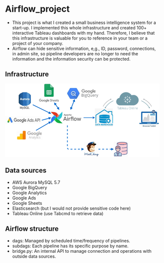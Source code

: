 # Airflow_project
- This project is what I created a small business intelligence system for a start-up. I implemented this whole infrastructure and created 100+ interactive Tableau dashboards with my hand. Therefore, I believe that this infrastructure is valuable for you to reference in your team or a project of your company.
- Airflow can hide sensitive information, e,g., ID, password, connections, in admin site, so pipeline developers are no longer to need the information and the information security can be protected.


## Infrastructure
![flow chart](https://github.com/Auphie/Airflow_project/blob/main/Airflow_proj.png)


## Data sources
- AWS Aurora MySQL 5.7
- Google BigQuery
- Google Analytics
- Google Ads
- Google Sheets
- Elasticsearch (but I would not provide sensitive code here)
- Tableau Online (use Tabcmd to retrieve data)


## Airflow structure
* dags: Managed by scheduled time/frequency of pipelines.
* subdags: Each pipeline has its specific purpose by name.
* bridge.py: An internal API to manage connection and operations with outside data sources.
